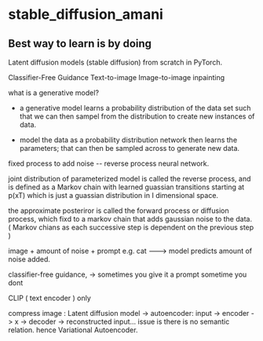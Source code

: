 # stable_diffusion_amani

## Best way to learn is by doing

Latent diffusion models (stable diffusion) from scratch in PyTorch. 

Classifier-Free Guidance
Text-to-image
Image-to-image
inpainting

what is a generative model?

- a generative model learns a probability distribution of the data set such that we can then sampel from the distribution to create new instances of data. 

- model the data as a probability distribution network then learns the parameters; that can then be sampled across to generate new data.

fixed process to add noise -- reverse process neural network.

joint distribution of parameterized model is called the reverse process, and is defined as a Markov chain with learned guassian transitions starting at p(xT) which is just a guassian distribution in I dimensional space.

the approximate posteriror is called the forward process or diffusion process, which fixd to a markov chain that adds gaussian noise to the data. ( Markov chians as each successive step is dependent on the previous step )

image + amount of noise + prompt e.g. cat ---> model predicts amount of noise added.

classifier-free guidance, -> sometimes you give it a prompt sometime you dont

CLIP ( text encoder ) only

compress image : Latent diffusion model -> autoencoder: input -> encoder -> x -> decoder -> reconstructed input... issue is there is no semantic relation. hence Variational Autoencoder.

